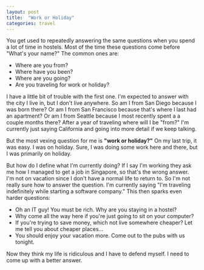 ```yaml
---
layout: post
title:  "Work or Holiday"
categories: travel
---
```


You get used to repeatedly answering the same questions when you spend a lot of time in hostels. Most of the time these questions come before "What's your name?" The common ones are:

<ul>
<li>Where are you from?</li>
<li>Where have you been?</li>
<li>Where are you going?</li>
<li>Are you traveling for work or holiday?</li>
</ul>

I have a little bit of trouble with the first one. I'm expected to answer with the city I live in, but I don't live anywhere. So am I from San Diego because I was born there? Or am I from San Francisco because that's where I last had an apartment? Or am I from Seattle because I most recently spent a a couple months there? After a year of traveling where will I be "from?" I'm currently just saying California and going into more detail if we keep talking.

But the most vexing question for me is <b>"work or holiday?"</b> On my last trip, it was easy. I was on holiday. Sure, I was doing some work here and there, but I was primarily on holiday.

But how do I define what I'm currently doing? If I say I'm working they ask me how I managed to get a job in Singapore, so that's the wrong answer. I'm not on vacation since I don't have a normal life to return to. So I'm not really sure how to answer the question. I'm currently saying "I'm traveling indefinitely while starting a software company." This then sparks even harder questions:

<ul>
<li>Oh an IT guy! You must be rich. Why are you staying in a hostel?</li>
<li>Why come all the way here if you're just going to sit on your computer?</li>
<li>If you're trying to save money, which not live somewhere cheaper? Let me tell you about cheaper places...</li>
<li>You should enjoy your vacation more. Come out to the pubs with us tonight.</li>
</ul>

Now they think my life is ridiculous and I have to defend myself. I need to come up with a better answer.